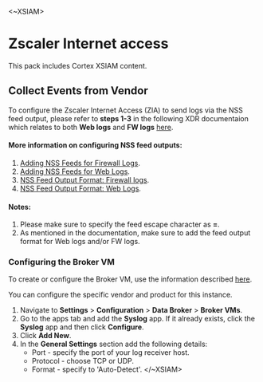 <~XSIAM>
# Zscaler Internet access
This pack includes Cortex XSIAM content.


## Collect Events from Vendor

To configure the Zscaler Internet Access (ZIA) to send logs via the NSS feed output, please refer to **steps 1-3** in the following XDR documentaion which relates to both **Web logs** and **FW logs** [here](https://docs-cortex.paloaltonetworks.com/r/Cortex-XSIAM/Cortex-XSIAM-Administrator-Guide/Ingest-Logs-from-Zscaler-Internet-Access).

#### More information on configuring NSS feed outputs:    
1. [Adding NSS Feeds for Firewall Logs](https://help.zscaler.com/zia/adding-nss-feeds-firewall-logs).
2. [Adding NSS Feeds for Web Logs](https://help.zscaler.com/zia/adding-nss-feeds-web-logs).
2. [NSS Feed Output Format: Firewall logs](https://help.zscaler.com/zia/nss-feed-output-format-firewall-logs).
4. [NSS Feed Output Format: Web Logs](https://help.zscaler.com/zia/nss-feed-output-format-web-logs).                                                                                                       


#### Notes:                        
1. Please make sure to specify the feed escape character as **=**.
2. As mentioned in the documentation, make sure to add the feed output format for Web logs and/or FW logs.



### Configuring the Broker VM
To create or configure the Broker VM, use the information described [here](https://docs-cortex.paloaltonetworks.com/r/Cortex-XDR/Cortex-XDR-Pro-Administrator-Guide/Configure-the-Broker-VM).

You can configure the specific vendor and product for this instance.

1. Navigate to **Settings** > **Configuration** > **Data Broker** > **Broker VMs**. 
2. Go to the apps tab and add the **Syslog** app. If it already exists, click the **Syslog** app and then click **Configure**.
3. Click **Add New**.
4. In the **General Settings** section add the following details:
   * Port - specify the port of your log receiver host.
   * Protocol - choose TCP or UDP.
   * Format - specify to 'Auto-Detect'.
</~XSIAM>